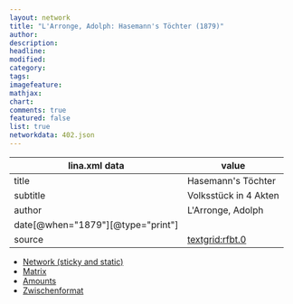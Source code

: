 ```yaml
---
layout: network
title: "L'Arronge, Adolph: Hasemann's Töchter (1879)"
author:
description:
headline:
modified:
category:
tags:
imagefeature: 
mathjax: 
chart: 
comments: true
featured: false
list: true
networkdata: 402.json
---
```

lina.xml data  | value
------------- | -------------
title|Hasemann's Töchter
subtitle|Volksstück in 4 Akten
author|L'Arronge, Adolph
date[@when="1879"][@type="print"]|
source|[textgrid:rfbt.0](https://textgridlab.org/1.0/tgcrud-public/rest/textgrid:rfbt.0/data)



* [Network (sticky and static)](/network402)
* [Matrix](/matrix402)
* [Amounts](/amounts402)
* [Zwischenformat](/lina402 )
